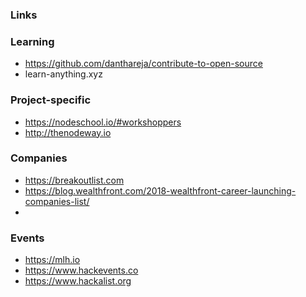 ### Links

### Learning
- https://github.com/danthareja/contribute-to-open-source
- learn-anything.xyz

### Project-specific
- https://nodeschool.io/#workshoppers
- http://thenodeway.io

### Companies
- https://breakoutlist.com
- https://blog.wealthfront.com/2018-wealthfront-career-launching-companies-list/
- 

### Events
- https://mlh.io
- https://www.hackevents.co
- https://www.hackalist.org